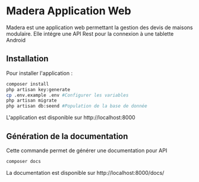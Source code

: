 # Madera Application Web
Madera est une application web permettant la gestion des devis de maisons modulaire.
Elle intégre une API Rest pour la connexion à une tablette Android

## Installation 
Pour installer l'application :
```bash
composer install
php artisan key:generate
cp .env.example .env #Configurer les variables 
php artisan migrate
php artisan db:seend #Population de la base de donnée
```
L'application est disponible sur http://localhost:8000


## Génération de la documentation 

Cette commande permet de générer une documentation pour API
```bash
composer docs 
```
La documentation est disponible sur http://localhost:8000/docs/
